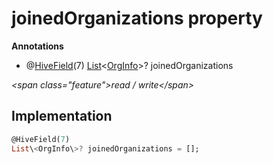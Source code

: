 


# joinedOrganizations property







**Annotations**

- @[HiveField](https:pub.dev/documentation/hive/2.2.3/hive/HiveField-class.html)(7)
[List](https:api.flutter.dev/flutter/dart-core/List-class.html)&lt;[OrgInfo](../../models_organization_org_info/OrgInfo-class.md)\>? joinedOrganizations
  
_\<span class="feature"\>read / write\</span\>_






## Implementation

```dart
@HiveField(7)
List\<OrgInfo\>? joinedOrganizations = [];
```







